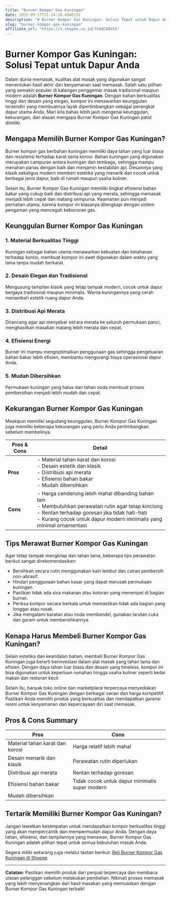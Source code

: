 ```yaml
---
title: "Burner Kompor Gas Kuningan"
date: 2025-09-17T21:24:28.494613Z
description: "# Burner Kompor Gas Kuningan: Solusi Tepat untuk Dapur Anda..."
slug: "burner-kompor-gas-kuningan"
affiliate_url: "https://s.shopee.co.id/7V44C68VX2"
---
```

# Burner Kompor Gas Kuningan: Solusi Tepat untuk Dapur Anda

Dalam dunia memasak, kualitas alat masak yang digunakan sangat menentukan hasil akhir dan kenyamanan saat memasak. Salah satu pilihan yang semakin populer di kalangan penggemar masak tradisional maupun modern adalah **Burner Kompor Gas Kuningan**. Dengan bahan berkualitas tinggi dan desain yang elegan, kompor ini menawarkan keunggulan tersendiri yang membuatnya layak dipertimbangkan sebagai perangkat dapur utama Anda. Mari kita bahas lebih jauh mengenai keunggulan, kekurangan, dan alasan mengapa Burner Kompor Gas Kuningan patut dimiliki.

## Mengapa Memilih Burner Kompor Gas Kuningan?

Burner kompor gas berbahan kuningan memiliki daya tahan yang luar biasa dan resistensi terhadap karat serta korosi. Bahan kuningan yang digunakan merupakan campuran antara kuningan dan tembaga, sehingga mampu menahan panas dengan baik dan menjamin kestabilan api. Desainnya yang klasik sekaligus modern memberi estetika yang menarik dan cocok untuk berbagai jenis dapur, baik di rumah maupun usaha kuliner.

Selain itu, Burner Kompor Gas Kuningan memiliki tingkat efisiensi bahan bakar yang cukup baik dan distribusi api yang merata, sehingga memasak menjadi lebih cepat dan matang sempurna. Keamanan pun menjadi perhatian utama, karena kompor ini biasanya dilengkapi dengan sistem pengaman yang mencegah kebocoran gas.

## Keunggulan Burner Kompor Gas Kuningan

### 1. **Material Berkualitas Tinggi**
Kuningan sebagai bahan utama menawarkan kekuatan dan ketahanan terhadap korosi, membuat kompor ini awet digunakan dalam waktu yang lama tanpa mudah berkarat.

### 2. **Desain Elegan dan Tradisional**
Mengusung tampilan klasik yang tetap tampak modern, cocok untuk dapur bergaya tradisional maupun minimalis. Warna kuningannya yang cerah menambah estetik ruang dapur Anda.

### 3. **Distribusi Api Merata**
Dirancang agar api menyebar secara merata ke seluruh permukaan panci, menghasilkan masakan matang lebih merata dan cepat.

### 4. **Efisiensi Energi**
Burner ini mampu mengoptimalkan penggunaan gas sehingga pengeluaran bahan bakar lebih efisien, membantu mengurangi biaya operasional dapur Anda.

### 5. **Mudah Dibersihkan**
Permukaan kuningan yang halus dan tahan noda membuat proses pembersihan menjadi lebih mudah dan cepat.

## Kekurangan Burner Kompor Gas Kuningan

Meskipun memiliki segudang keunggulan, Burner Kompor Gas Kuningan juga memiliki beberapa kekurangan yang perlu Anda pertimbangkan sebelum membelinya.

| **Pros & Cons** | **Detail** |
| --- | --- |
| **Pros** | - Material tahan karat dan korosi<br>- Desain estetik dan klasik<br>- Distribusi api merata<br>- Efisiensi bahan bakar<br>- Mudah dibersihkan |
| **Cons** | - Harga cenderung lebih mahal dibanding bahan lain<br>- Membutuhkan perawatan rutin agar tetap kinclong<br>- Rentan terhadap goresan jika tidak hati-hati<br>- Kurang cocok untuk dapur modern minimalis yang minimal ornamentasi |

## Tips Merawat Burner Kompor Gas Kuningan

Agar tetap tampak mengkilap dan tahan lama, beberapa tips perawatan berikut sangat direkomendasikan:
- Bersihkan secara rutin menggunakan kain lembut dan cairan pembersih non-abrasif.
- Hindari penggunaan bahan kasar yang dapat merusak permukaan kuningan.
- Pastikan tidak ada sisa makanan atau kotoran yang menempel di bagian burner.
- Periksa kompor secara berkala untuk memastikan tidak ada bagian yang longgar atau rusak.
- Jika mengalami karatan atau noda membandel, gunakan larutan cuka dan garam untuk membersihkannya.

## Kenapa Harus Membeli Burner Kompor Gas Kuningan?

Selain estetika dan keandalan bahan, membeli Burner Kompor Gas Kuningan juga berarti berinvestasi dalam alat masak yang tahan lama dan efisien. Dengan daya tahan luar biasa dan desain yang timeless, kompor ini bisa digunakan untuk keperluan rumahan hingga usaha kuliner seperti kedai makan dan restoran kecil.

Selain itu, banyak toko online dan marketplace terpercaya menyediakan Burner Kompor Gas Kuningan dengan berbagai varian dan harga kompetitif. Pastikan Anda memilih produk yang berkualitas dan mendapatkan garansi resmi untuk kenyamanan dan kepercayaan diri saat memasak.

## Pros & Cons Summary

| **Pros** | **Cons** |
| --- | --- |
| Material tahan karat dan korosi | Harga relatif lebih mahal |
| Desain menarik dan klasik | Perawatan rutin diperlukan |
| Distribusi api merata | Rentan terhadap goresan |
| Efisiensi bahan bakar | Tidak cocok untuk dapur minimalis super modern |
| Mudah dibersihkan | |

## Tertarik Memiliki Burner Kompor Gas Kuningan?

Jangan lewatkan kesempatan untuk mendapatkan kompor berkualitas tinggi yang akan mempercantik dan mempermudah dapur Anda. Dengan daya tahan, efisiensi, dan tampilannya yang menawan, Burner Kompor Gas Kuningan adalah pilihan tepat untuk semua kebutuhan masak Anda.

Segera miliki sekarang juga melalui tautan berikut: [Beli Burner Kompor Gas Kuningan di Shopee](https://s.shopee.co.id/7V44C68VX2)

---

**Catatan:** Pastikan memilih produk dari penjual terpercaya dan membaca ulasan pelanggan sebelum melakukan pembelian. Nikmati proses memasak yang lebih menyenangkan dan hasil masakan yang memuaskan dengan Burner Kompor Gas Kuningan terbaik!